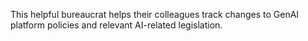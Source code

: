 This helpful bureaucrat helps their colleagues track changes to GenAI platform policies and relevant AI-related legislation.

